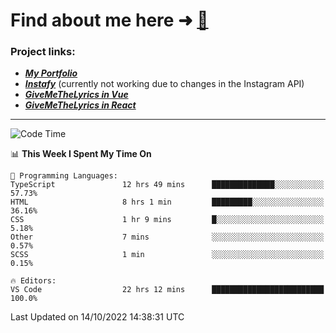 # Find about me here ➜ [🧑](https://pauabella.dev)

### Project links:
- ***[My Portfolio](https://pauabella.dev)***
- ***[Instafy](https://instafy.me)*** (currently not working due to changes in the Instagram API)
- ***[GiveMeTheLyrics in Vue](https://lyrics.pauabella.dev)***
- ***[GiveMeTheLyrics in React](https://pauabella.dev/GiveMeTheLyrics)***

---
<!--START_SECTION:waka-->
![Code Time](http://img.shields.io/badge/Code%20Time-1%2C548%20hrs%208%20mins-blue)

📊 **This Week I Spent My Time On** 

```text
💬 Programming Languages: 
TypeScript               12 hrs 49 mins      ██████████████░░░░░░░░░░░   57.73% 
HTML                     8 hrs 1 min         █████████░░░░░░░░░░░░░░░░   36.16% 
CSS                      1 hr 9 mins         █░░░░░░░░░░░░░░░░░░░░░░░░   5.18% 
Other                    7 mins              ░░░░░░░░░░░░░░░░░░░░░░░░░   0.57% 
SCSS                     1 min               ░░░░░░░░░░░░░░░░░░░░░░░░░   0.15%

🔥 Editors: 
VS Code                  22 hrs 12 mins      █████████████████████████   100.0%

```


 Last Updated on 14/10/2022 14:38:31 UTC
<!--END_SECTION:waka-->
